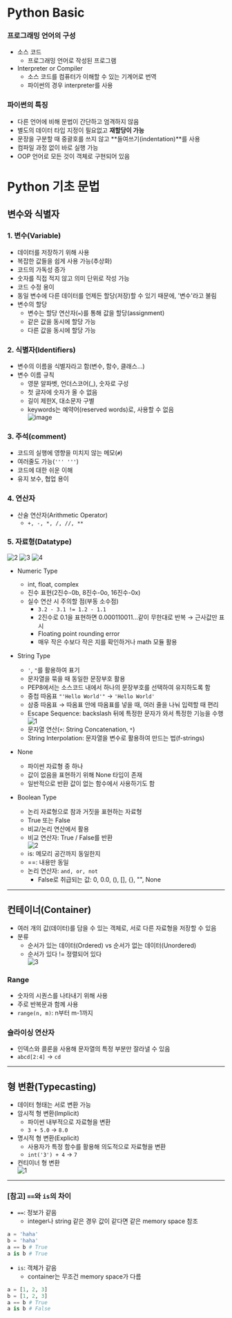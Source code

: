 # Python Basic
### 프로그래밍 언어의 구성
- 소스 코드
  - 프로그래밍 언어로 작성된 프로그램
- Interpreter or Compiler
  - 소스 코드를 컴퓨터가 이해할 수 있는 기계어로 번역
  - 파이썬의 경우 interpreter를 사용

### 파이썬의 특징
- 다른 언어에 비해 문법이 간단하고 엄격하지 않음
- 별도의 데이터 타입 지정이 필요없고 **재할당이 가능**
- 문장을 구분할 때 중괄호를 쓰지 않고 **들여쓰기(indentation)**를 사용
- 컴파일 과정 없이 바로 실행 가능
- OOP 언어로 모든 것이 객체로 구현되어 있음

# Python 기초 문법
## 변수와 식별자
### 1. 변수(Variable)
- 데이터를 저장하기 위해 사용
- 복잡한 값들을 쉽게 사용 가능(추상화)
 - 코드의 가독성 증가
 - 숫자를 직접 적지 않고 의미 단위로 작성 가능
 - 코드 수정 용이
- 동일 변수에 다른 데이터를 언제든 할당(저장)할 수 있기 때문에, '변수'라고 불림
- 변수의 할당
  - 변수는 할당 연산자(`=`)를 통해 값을 할당(assignment)
  - 같은 값을 동시에 할당 가능
  - 다른 값을 동시에 할당 가능

### 2. 식별자(Identifiers)
- 변수의 이름을 식별자라고 함(변수, 함수, 클래스...)
- 변수 이름 규칙
  - 영문 알파벳, 언더스코어(_), 숫자로 구성
  - 첫 글자에 숫자가 올 수 없음
  - 길이 제한X, 대소문자 구별
  - keywords는 예약어(reserved words)로, 사용할 수 없음  
![image](https://user-images.githubusercontent.com/108309396/217980714-fe8e2f1a-2919-4b38-b3ce-33d5fe7e2c3a.png)

### 3. 주석(comment)
- 코드의 실행에 영향을 미치지 않는 메모(`#`)
- 여러줄도 가능(`''' '''`)
- 코드에 대한 쉬운 이해
- 유지 보수, 협업 용이

### 4. 연산자
- 산술 연산자(Arithmetic Operator)
  - `+, -, *, /, //, **`

### 5. 자료형(Datatype)  
![2](https://user-images.githubusercontent.com/108309396/217981294-fa97f315-1f5a-496c-b51c-02cb4dcb565c.png)
![3](https://user-images.githubusercontent.com/108309396/217981291-e514ce38-a8e0-45ad-baec-f7e6bb766c80.png)
![4](https://user-images.githubusercontent.com/108309396/217981287-7c6675ba-283a-40b7-9bd4-8ab744149a9d.png)
- Numeric Type
  - int, float, complex
  - 진수 표현(2진수-0b, 8진수-0o, 16진수-0x)
  - 실수 연산 시 주의할 점(부동 소수점)
    - `3.2 - 3.1 != 1.2 - 1.1`
    - 2진수로 0.1을 표현하면 0.000110011...같이 무한대로 반복 &rarr; 근사값만 표시
    - Floating point rounding error
    - 매우 작은 수보다 작은 지를 확인하거나 math 모듈 활용

- String Type
  - `'`, `"`를 활용하여 표기
  - 문자열을 묶을 때 동일한 문장부호 활용
  - PEP8에서는 소스코드 내에서 하나의 문장부호를 선택하여 유지하도록 함
  - 중첩 따옴표 `"'Hello World'"`  &rarr; `'Hello World'`
  - 삼중 따옴표 &rarr; 따옴표 안에 따옴표를 넣을 때, 여러 줄을 나눠 입력할 때 편리
  - Escape Sequence: backslash 뒤에 특정한 문자가 와서 특정한 기능을 수행  
![1](https://user-images.githubusercontent.com/108309396/217982180-52c70d46-e01c-43a2-87c1-633eab509f16.png)
  - 문자열 연산(`+`: String Concatenation, `*`)
  - String Interpolation: 문자열을 변수로 활용하여 만드는 법(f-strings)
- None
  - 파이썬 자료형 중 하나
  - 값이 없음을 표현하기 위해 None 타입이 존재
  - 일반적으로 반환 값이 없는 함수에서 사용하기도 함

- Boolean Type
  - 논리 자료형으로 참과 거짓을 표현하는 자료형
  - True 또는 False
  - 비교/논리 연산에서 활용
  - 비교 연산자: True / False를 반환  
![2](https://user-images.githubusercontent.com/108309396/217982853-dae9e963-4619-463a-ba80-3da42a87dc9a.png)
  - is: 메모리 공간까지 동일한지
  - ==: 내용만 동일
  - 논리 연산자: `and, or, not`
    - False로 취급되는 값: 0, 0.0, (), [], {}, "", None

---
## 컨테이너(Container)
- 여러 개의 값(데이터)를 담을 수 있는 객체로, 서로 다른 자료형을 저장할 수 있음
- 분류
  - 순서가 있는 데이터(Ordered) vs 순서가 없는 데이터(Unordered)
  - 순서가 있다 != 정렬되어 있다  
![3](https://user-images.githubusercontent.com/108309396/217983997-ae3072da-8608-4a92-b3f4-8c52f66c9da1.png)

### Range
- 숫자의 시퀀스를 나타내기 위해 사용
- 주로 반복문과 함께 사용
- `range(n, m)`: n부터 m-1까지

### 슬라이싱 연산자
- 인덱스와 콜론을 사용해 문자열의 특정 부분만 잘라낼 수 있음
- `abcd[2:4]` &rarr; `cd`

---
## 형 변환(Typecasting)
- 데이터 형태는 서로 변환 가능
- 암시적 형 변환(Implicit)
  - 파이썬 내부적으로 자료형을 변환
  - `3 + 5.0` &rarr; `8.0`
- 명시적 형 변환(Explicit)
  - 사용자가 특정 함수를 활용해 의도적으로 자료형을 변환
  - `int('3') + 4` &rarr; `7`
- 컨티이너 형 변환  
![1](https://user-images.githubusercontent.com/108309396/217984851-554f3552-7f7a-4b48-ae99-185c5b4675fa.png)

---
### [참고] `==`와 `is`의 차이
- `==`: 정보가 같음
  - integer나 string 같은 경우 값이 같다면 같은 memory space 참조
```python
a = 'haha'
b = 'haha'
a == b # True
a is b # True
```
- `is`: 객체가 같음
  - container는 무조건 memory space가 다름
```python
a = [1, 2, 3]
b = [1, 2, 3]
a == b # True
a is b # False
```